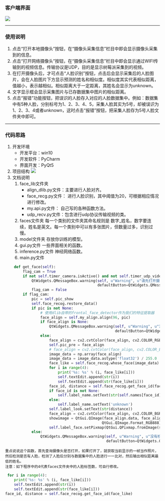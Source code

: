 ### 客户端界面
![](http://ww1.sinaimg.cn/mw690/006IYRZEly1fp331vehs7j30sj0m574b.jpg)
___
### 使用说明
1. 点击“打开本地摄像头”按钮，在“摄像头采集信息”栏目中即会显示摄像头采集到的信息。
2. 点击“打开网络摄像头”按钮，在“摄像头采集信息”栏目中即会显示通过WIFI传输到的视频信息。传输协议是UDP，目的是显示树莓派采集到的视频。
3. 在打开摄像头后，才可点击“人脸识别”按钮，点击后会显示采集后的人脸图片，会在人脸图片下方显示预测的姓名和相似度。相似度其实代表相似距离，值越小，表示越相似。相似距离大于一定距离，其姓名会显示为unknown。
4. 文字显示框会显示采集图片与已存数据集中图片的相似距离。
5. 点击“报错”功能按钮，把误识的人脸存入对应的人脸数据集中。例如：数据集中有5种人脸，分别标号为1、2、3、4、5，采集人脸其实为5号，却被误识为1、2、3、4或者unknown，这时点击“报错”按钮，把采集人脸存为5号人脸文件夹中即可。
___
### 代码思路
1. 开发环境
   * 开发平台：win10
   * 开发软件：PyCharm
   * 界面开发：PyQt5
2. 项目结构
   ![](http://ww1.sinaimg.cn/mw690/006IYRZEly1fp344pfejbj30b00dzt95.jpg)
3. 文档说明
    1. face_lib文件夹
        * align_dlib.py文件：主要进行人脸对齐。
        * face_recg.py文件： 进行人脸识别，其中阈值为20，可根据相应情况进行修改。
        * my.api.py文件： 自己写的各种函数方法。
        * udp_recv.py文件：包含进行udp协议传输视频的类。
    2. faces文件夹
        每一个类别的文件夹其命名规则是  数字_姓名，数字要连续，姓名是英文。每一个类别中可以有多张图片，但数量过多，识别过慢。
    3. model文件夹
        存放你训练的模型。
    4. gui.py文件
        一些界面相关的函数。
    5. inference.py文件
        神经网络函数。
    6. main.py文件
```python
    def get_face(self):
        flag_cam = True
        if not self.timer_camera.isActive() and not self.timer_udp_video.isActive():      # 查询摄像头
            QtWidgets.QMessageBox.warning(self, u"Warning", u"请先打开摄像头", buttons=QtWidgets.QMessageBox.Ok,
                                          defaultButton=QtWidgets.QMessageBox.Ok)
            flag_cam = False
        if flag_cam:
            pic = self.pic_show
            self.face_recog.restore_data()
            if pic is not None:
                # 使用dlib自带的frontal_face_detector作为我们的特征提取器
                face_align = self.my_align.align(96, pic)
                if face_align is None:
                    QtWidgets.QMessageBox.warning(self, u"Warning", u"没有检测到人脸", buttons=QtWidgets.QMessageBox.Ok,
                                                  defaultButton=QtWidgets.QMessageBox.Ok)
                else:
                    face_align = cv2.cvtColor(face_align, cv2.COLOR_RGB2BGR)  # 转为BGR图片
                    self.pic_pre = face_align
                    # face_align = cv2.cvtColor(face_align, cv2.COLOR_BGR2RGB)  # 转为RGB图片
                    image_data = np.array(face_align)
                    image_data = image_data.astype('float32') / 255.0
                    face_like = self.face_recog.whose_face(image_data)                    # 识别人脸
                    for i in range(4):
                        print('%s: %s' % (i, face_like[i]))
                        self.textEdit.append(str(i))
                        self.textEdit.append(str(face_like[i]))
                    face_id, distance = self.face_recog.get_face_id(face_like)
                    if face_id is not None:
                        self.label_name.setText(str(self.names[face_id]))
                    else:
                        self.label_name.setText('unknown')
                    self.label_look.setText(str(distance))
                    face_align = cv2.cvtColor(face_align, cv2.COLOR_BGR2RGB)  # 转为RGB图片
                    showimage = QtGui.QImage(face_align.data, face_align.shape[1], face_align.shape[0],
                                            QtGui.QImage.Format_RGB888)
                    self.label_face.setPixmap(QtGui.QPixmap.fromImage(showimage))
            else:
                QtWidgets.QMessageBox.warning(self, u"Warning", u"没有检测到图片", buttons=QtWidgets.QMessageBox.Ok,
                                              defaultButton=QtWidgets.QMessageBox.Ok)
```
    
    重点说说这个函数，首先查询摄像头是否打开，如果打开了，就获取当前显示的一帧当作照片，然后检测是否有人脸，检测了人脸后分别与数据集中的人脸进行一一比对，然后输出相似距离最低的姓名。
    注意：如下程序中的4代表faces文件夹中的人脸标签数，可自行修改。
    
```python
 for i in range(4):
    print('%s: %s' % (i, face_like[i]))
    self.textEdit.append(str(i))
    self.textEdit.append(str(face_like[i]))
face_id, distance = self.face_recog.get_face_id(face_like)
```

